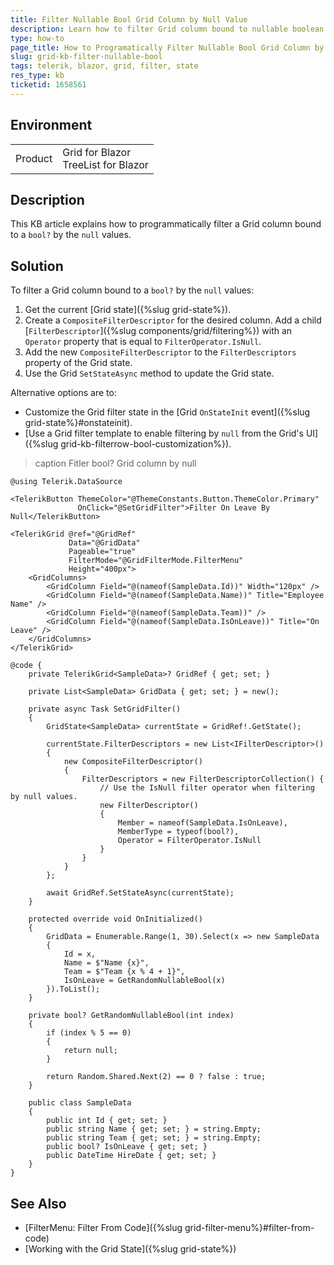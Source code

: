 ```yaml
---
title: Filter Nullable Bool Grid Column by Null Value
description: Learn how to filter Grid column bound to nullable boolean values programmatically. Discrover one of the many features of the Grid State.
type: how-to
page_title: How to Programatically Filter Nullable Bool Grid Column by Null Value
slug: grid-kb-filter-nullable-bool
tags: telerik, blazor, grid, filter, state
res_type: kb
ticketid: 1658561
---
```


## Environment

<table>
    <tbody>
        <tr>
            <td>Product</td>
            <td>Grid for Blazor <br /> TreeList for Blazor</td>
        </tr>
    </tbody>
</table>

## Description

This KB article explains how to programmatically filter a Grid column bound to a `bool?` by the `null` values.

## Solution

To filter a Grid column bound to a `bool?` by the `null` values:

1. Get the current [Grid state]({%slug grid-state%}).
1. Create a `CompositeFilterDescriptor` for the desired column. Add a child [`FilterDescriptor`]({%slug components/grid/filtering%}) with an `Operator` property that is equal to `FilterOperator.IsNull`.
1. Add the new `CompositeFilterDescriptor` to the `FilterDescriptors` property of the Grid state.
1. Use the Grid `SetStateAsync` method to update the Grid state.

Alternative options are to:

* Customize the Grid filter state in the [Grid `OnStateInit` event]({%slug grid-state%}#onstateinit).
* [Use a Grid filter template to enable filtering by `null` from the Grid's UI]({%slug grid-kb-filterrow-bool-customization%}).

>caption Fitler bool? Grid column by null

````RAZOR
@using Telerik.DataSource

<TelerikButton ThemeColor="@ThemeConstants.Button.ThemeColor.Primary"
               OnClick="@SetGridFilter">Filter On Leave By Null</TelerikButton>

<TelerikGrid @ref="@GridRef"
             Data="@GridData"
             Pageable="true"
             FilterMode="@GridFilterMode.FilterMenu"
             Height="400px">
    <GridColumns>
        <GridColumn Field="@(nameof(SampleData.Id))" Width="120px" />
        <GridColumn Field="@(nameof(SampleData.Name))" Title="Employee Name" />
        <GridColumn Field="@(nameof(SampleData.Team))" />
        <GridColumn Field="@(nameof(SampleData.IsOnLeave))" Title="On Leave" />
    </GridColumns>
</TelerikGrid>

@code {
    private TelerikGrid<SampleData>? GridRef { get; set; }

    private List<SampleData> GridData { get; set; } = new();

    private async Task SetGridFilter()
    {
        GridState<SampleData> currentState = GridRef!.GetState();

        currentState.FilterDescriptors = new List<IFilterDescriptor>()
        {
            new CompositeFilterDescriptor()
            {
                FilterDescriptors = new FilterDescriptorCollection() {
                    // Use the IsNull filter operator when filtering by null values.
                    new FilterDescriptor()
                    {
                        Member = nameof(SampleData.IsOnLeave),
                        MemberType = typeof(bool?),
                        Operator = FilterOperator.IsNull
                    }
                }
            }
        };

        await GridRef.SetStateAsync(currentState);
    }

    protected override void OnInitialized()
    {
        GridData = Enumerable.Range(1, 30).Select(x => new SampleData
        {
            Id = x,
            Name = $"Name {x}",
            Team = $"Team {x % 4 + 1}",
            IsOnLeave = GetRandomNullableBool(x)
        }).ToList();
    }

    private bool? GetRandomNullableBool(int index)
    {
        if (index % 5 == 0)
        {
            return null;
        }

        return Random.Shared.Next(2) == 0 ? false : true;
    }

    public class SampleData
    {
        public int Id { get; set; }
        public string Name { get; set; } = string.Empty;
        public string Team { get; set; } = string.Empty;
        public bool? IsOnLeave { get; set; }
        public DateTime HireDate { get; set; }
    }
}
````

## See Also

* [FilterMenu: Filter From Code]({%slug grid-filter-menu%}#filter-from-code)
* [Working with the Grid State]({%slug grid-state%})
